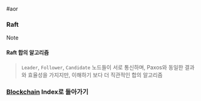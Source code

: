 #aor 
### Raft
>[!note]
>#### Raft 합의 알고리즘
>
>>`Leader`, `Follower`, `Candidate` 노드들이 서로 통신하며, Paxos와 동일한 결과와 효율성을 가지지만, 이해하기 보다 더 직관적인 합의 알고리즘

### [Blockchain](AOR/Dev-Index/Blockchain.md) Index로 돌아가기